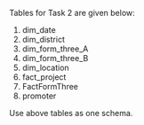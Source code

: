 Tables for Task 2 are given below:

1. dim_date
2. dim_district
3. dim_form_three_A
4. dim_form_three_B
5. dim_location
6. fact_project
7. FactFormThree
8. promoter

Use above tables as one schema.
